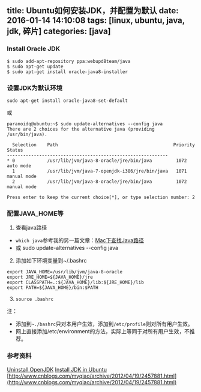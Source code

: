 title: Ubuntu如何安装JDK，并配置为默认
date: 2016-01-14 14:10:08
tags: [linux, ubuntu, java, jdk, 碎片]
categories: [java]
---

### Install Oracle JDK
```
$ sudo add-apt-repository ppa:webupd8team/java
$ sudo apt-get update
$ sudo apt-get install oracle-java8-installer
```

### 设置JDK为默认环境
```
sudo apt-get install oracle-java8-set-default
```
或
```
paranoidq@ubuntu:~$ sudo update-alternatives --config java
There are 2 choices for the alternative java (providing /usr/bin/java).

  Selection    Path                                           Priority   Status
------------------------------------------------------------
* 0            /usr/lib/jvm/java-8-oracle/jre/bin/java         1072      auto mode
  1            /usr/lib/jvm/java-7-openjdk-i386/jre/bin/java   1071      manual mode
  2            /usr/lib/jvm/java-8-oracle/jre/bin/java         1072      manual mode

Press enter to keep the current choice[*], or type selection number: 2
```

### 配置JAVA_HOME等

1. 查看java路径
 - `which java`参考我的另一篇文章：[Mac下查找Java路径](http://paranoidq.github.io/2016/01/03/Mac-java-config/)
 - 或 sudo update-alternatives --config java

2. 添加如下环境变量到~/.bashrc
 ```
 export JAVA_HOME=/usr/lib/jvm/java-8-oracle
 export JRE_HOME=${JAVA_HOME}/jre
 export CLASSPATH=.:${JAVA_HOME}/lib:${JRE_HOME}/lib
 export PATH=${JAVA_HOME}/bin:$PATH
 ```

3. `source .bashrc`

 注：
 - 添加到`~./bashrc`只对本用户生效，添加到`/etc/profile`则对所有用户生效。
 - 网上直接添加/etc/environment的方法，实际上等同于对所有用户生效，不推荐。

### 参考资料

[Uninstall OpenJDK](http://askubuntu.com/questions/335457/how-to-uninstall-openjdk)
[Install JDK in Ubuntu](http://tecadmin.net/install-oracle-java-8-jdk-8-ubuntu-via-ppa/)
[http://www.cnblogs.com/myqiao/archive/2012/04/19/2457881.html](http://www.cnblogs.com/myqiao/archive/2012/04/19/2457881.html)
